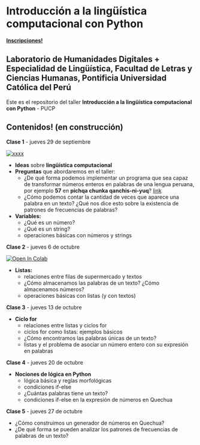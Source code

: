 # Introducción a la lingüística computacional con Python

[**Inscripciones!**](https://docs.google.com/forms/d/e/1FAIpQLSdbvzQ5L8e8dvVQwbMxK6GGdi6XXHmSmIsFt3Dl0RaJyMom1Q/viewform)

## Laboratorio de Humanidades Digitales + Especialidad de Lingüística, Facultad de Letras y Ciencias Humanas, Pontificia Universidad Católica del Perú

Este es el repositorio del taller **Introducción a la lingüística computacional con Python** - PUCP

## Contenidos! (en construcción)

**Clase 1** - jueves 29 de septiembre

[![xxxx](https://colab.research.google.com/assets/colab-badge.svg)](http://colab.research.google.com/github/lab-humanidades-digitales-pucp/taller-python-linguistas/blob/main/clases/clase1-problemas-variables.ipynb) 

- **Ideas** sobre **lingüística computacional**
- **Preguntas** que abordaremos en el taller: 
    - ¿De qué forma podemos implementar un programa que sea capaz de transformar números enteros en palabras de una lengua peruana, por ejemplo **57** en **pichqa chunka qanchis-ni-yuq**? [link](https://javiervz-quechua-quechua-zkxp9n.streamlitapp.com/)
    - ¿Cómo podemos contar la cantidad de veces que aparece una palabra en un texto? ¿Qué nos dice esto sobre la existencia de patrones de frecuencias de palabras?
- **Variables:** 
    - ¿Qué es un número?
    - ¿Qué es un string?
    - operaciones básicas con números y strings

**Clase 2** - jueves 6 de octubre

[![Open In Colab](https://colab.research.google.com/assets/colab-badge.svg)](http://colab.research.google.com/github/lab-humanidades-digitales-pucp/taller-python-linguistas/blob/main/clases/clase2-listas.ipynb) 

- **Listas:** 
    - relaciones entre filas de supermercado y textos
    - ¿Cómo almacenamos las palabras de un texto? ¿Cómo almacenamos números?
    - operaciones básicas con listas (y con textos)
    
    
**Clase 3** - jueves 13 de octubre

- **Ciclo for**
    - relaciones entre listas y ciclos for
    - ciclos for como listas: ejemplos básicos
    - ¿Cómo encontramos las palabras únicas de un texto?
    - listas y el problema de asociar un número entero con su expresión en palabras
    
    
**Clase 4** - jueves 20 de octubre

- **Nociones de lógica en Python**
    - lógica básica y reglas morfológicas
    - condiciones if-else
    - ¿Cuántas palabras tiene un texto?
    - condiciones if-else en la expresión de números en Quechua
    
    
**Clase 5** - jueves 27 de octubre

* ¿Cómo construimos un generador de números en Quechua?
* ¿De qué forma se pueden analizar los patrones de frecuencias de palabras de un texto?
 